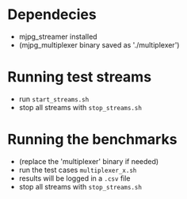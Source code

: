 # Dependecies

- mjpg_streamer installed
- (mjpg_multiplexer binary saved as './multiplexer')

# Running test streams

- run `start_streams.sh`
- stop all streams with `stop_streams.sh`

# Running the benchmarks
- (replace the 'multiplexer' binary if needed)
- run the test cases `multiplexer_x.sh`
- results will be logged in a `.csv` file
- stop all streams with `stop_streams.sh`
